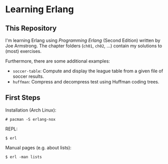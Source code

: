 # Learning Erlang

## This Repository

I'm learning Erlang using _Programming Erlang_ (Second Edition) written by Joe
Armstrong. The chapter folders (`ch01`, `ch02`, …) contain my solutions to
(most) exercises.

Furthermore, there are some additional examples:

- `soccer-table`: Compute and display the league table from a given file of
  soccer results.
- `huffman`: Compress and decompress test using Huffman coding trees.

## First Steps

Installation (Arch Linux):

    # pacman -S erlang-nox

REPL:

    $ erl

Manual pages (e.g. about lists):

    $ erl -man lists
